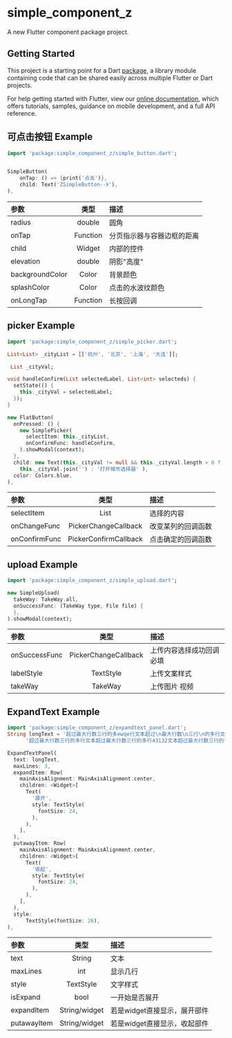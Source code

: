 # simple_component_z

A new Flutter component package project.

## Getting Started

This project is a starting point for a Dart
[package](https://flutter.dev/developing-packages/),
a library module containing code that can be shared easily across
multiple Flutter or Dart projects.

For help getting started with Flutter, view our 
[online documentation](https://flutter.dev/docs), which offers tutorials, 
samples, guidance on mobile development, and a full API reference.


## 可点击按钮 Example

```dart
import 'package:simple_component_z/simple_button.dart';
```

```dart

SimpleButton(
    onTap: () => {print('点击')},
    child: Text('ZSimpleButton--》'),
),
```

| 参数            | 类型             |           描述     |
| :------------ |:---------------:| :-----|
| radius | double  | 圆角 |
| onTap | Function | 分页指示器与容器边框的距离 |
| child | Widget | 内部的控件 |
| elevation | double | 阴影"高度" |
| backgroundColor | Color | 背景颜色 |
| splashColor | Color | 点击的水波纹颜色 |
| onLongTap | Function | 长按回调 |


## picker Example
```dart
import 'package:simple_component_z/simple_picker.dart';
```

```dart
List<List> _cityList = [['杭州', '北京', '上海', '大连']];

 List _cityVal;

void handleConfirm(List selectedLabel, List<int> selecteds) {
  setState(() {
    this._cityVal = selectedLabel;
  });
}

new FlatButton(
  onPressed: () {
    new SimplePicker(
      selectItem: this._cityList,
      onConfirmFunc: handleConfirm,
    ).showModal(context);
  },
  child: new Text(this._cityVal != null && this._cityVal.length > 0 ?
    this._cityVal.join('') : '打开城市选择器' ),
  color: Colors.blue,
),
```
| 参数            | 类型             |           描述     |
| :------------ |:---------------:| :-----|
| selectItem | List  | 选择的内容 |
| onChangeFunc | PickerChangeCallback | 改变某列的回调函数 |
| onConfirmFunc | PickerConfirmCallback | 点击确定的回调函数 |

## upload Example
```dart
import 'package:simple_component_z/simple_upload.dart';

new SimpleUpload(
  takeWay: TakeWay.all,
  onSuccessFunc: (TakeWay type, File file) {
  },
).showModal(context);
```

| 参数            | 类型             |           描述     |
| :------------ |:---------------:| :-----|
| onSuccessFunc | PickerChangeCallback | 上传内容选择成功回调 必填 |
| labelStyle | TextStyle | 上传文案样式 |
| takeWay | TakeWay | 上传图片 视频 |


## ExpandText Example

```dart
import 'package:simple_component_z/expandtext_panel.dart';
String longText = '超过最大行数三行的多ewqe行文本超过\n最大行数\n三行\n的多行文本超过最大行数三行的多行文本'
      '超过最大行数三行的多行文本超过最大行数三行的多行43132文本超过最大行数三行的多行文本超过最大行数三行的多行文本';

ExpandTextPanel(
  text: longText,
  maxLines: 3,
  expandItem: Row(
    mainAxisAlignment: MainAxisAlignment.center,
    children: <Widget>[
      Text(
        '展开',
        style: TextStyle(
          fontSize: 24,
        ),
      ),
    ],
  ),
  putawayItem: Row(
    mainAxisAlignment: MainAxisAlignment.center,
    children: <Widget>[
      Text(
        '收起',
        style: TextStyle(
          fontSize: 24,
        ),
      ),
    ],
  ),
  style:
      TextStyle(fontSize: 26),
),
```

| 参数            | 类型             |           描述     |
| :------------ |:---------------:| :-----|
| text | String | 文本 |
| maxLines | int | 显示几行 |
| style | TextStyle | 文字样式 |
| isExpand | bool | 一开始是否展开  |
| expandItem | String/widget | 若是widget直接显示，展开部件  |
| putawayItem | String/widget | 若是widget直接显示，收起部件  |